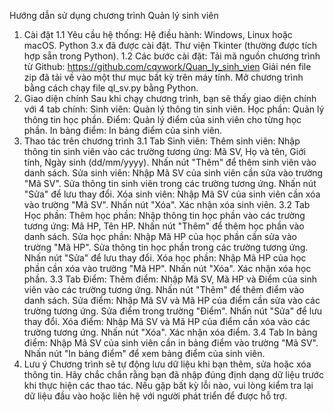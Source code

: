 Hướng dẫn sử dụng chương trình Quản lý sinh viên
1. Cài đặt
1.1 Yêu cầu hệ thống:
Hệ điều hành: Windows, Linux hoặc macOS.
Python 3.x đã được cài đặt.
Thư viện Tkinter (thường được tích hợp sẵn trong Python).
1.2 Các bước cài đặt:
Tải mã nguồn chương trình từ Github: https://github.com/cqvwork/Quan_ly_sinh_vien
Giải nén file zip đã tải về vào một thư mục bất kỳ trên máy tính.
Mở chương trình bằng cách chạy file ql_sv.py bằng Python.
2. Giao diện chính
Sau khi chạy chương trình, bạn sẽ thấy giao diện chính với 4 tab chính:
Sinh viên: Quản lý thông tin sinh viên.
Học phần: Quản lý thông tin học phần.
Điểm: Quản lý điểm của sinh viên cho từng học phần.
In bảng điểm: In bảng điểm của sinh viên.
3. Thao tác trên chương trình
3.1 Tab Sinh viên:
Thêm sinh viên:
Nhập thông tin sinh viên vào các trường tương ứng: Mã SV, Họ và tên, Giới tính, Ngày sinh (dd/mm/yyyy).
Nhấn nút "Thêm" để thêm sinh viên vào danh sách.
Sửa sinh viên:
Nhập Mã SV của sinh viên cần sửa vào trường "Mã SV".
Sửa thông tin sinh viên trong các trường tương ứng.
Nhấn nút "Sửa" để lưu thay đổi.
Xóa sinh viên:
Nhập Mã SV của sinh viên cần xóa vào trường "Mã SV".
Nhấn nút "Xóa".
Xác nhận xóa sinh viên.
3.2 Tab Học phần:
Thêm học phần:
Nhập thông tin học phần vào các trường tương ứng: Mã HP, Tên HP.
Nhấn nút "Thêm" để thêm học phần vào danh sách.
Sửa học phần:
Nhập Mã HP của học phần cần sửa vào trường "Mã HP".
Sửa thông tin học phần trong các trường tương ứng.
Nhấn nút "Sửa" để lưu thay đổi.
Xóa học phần:
Nhập Mã HP của học phần cần xóa vào trường "Mã HP".
Nhấn nút "Xóa".
Xác nhận xóa học phần.
3.3 Tab Điểm:
Thêm điểm:
Nhập Mã SV, Mã HP và Điểm của sinh viên vào các trường tương ứng.
Nhấn nút "Thêm" để thêm điểm vào danh sách.
Sửa điểm:
Nhập Mã SV và Mã HP của điểm cần sửa vào các trường tương ứng.
Sửa điểm trong trường "Điểm".
Nhấn nút "Sửa" để lưu thay đổi.
Xóa điểm:
Nhập Mã SV và Mã HP của điểm cần xóa vào các trường tương ứng.
Nhấn nút "Xóa".
Xác nhận xóa điểm.
3.4 Tab In bảng điểm:
Nhập Mã SV của sinh viên cần in bảng điểm vào trường "Mã SV".
Nhấn nút "In bảng điểm" để xem bảng điểm của sinh viên.
4. Lưu ý
Chương trình sẽ tự động lưu dữ liệu khi bạn thêm, sửa hoặc xóa thông tin.
Hãy chắc chắn rằng bạn đã nhập đúng định dạng dữ liệu trước khi thực hiện các thao tác.
Nếu gặp bất kỳ lỗi nào, vui lòng kiểm tra lại dữ liệu đầu vào hoặc liên hệ với người phát triển để được hỗ trợ.
